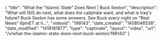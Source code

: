 {
    "title": "What the \"Islamic State\" Does Next | Buck Sexton",
    "description": "What will ISIS do next, what does the caliphate want, and what is Iraq's future? Buck Sexton has some answers. See Buck every night on \"Real News\" 6pmET at h...",
    "videoid": "198143",
    "date_created": "1408046538",
    "date_modified": "1418181877",
    "type": "captivate",
    "layout": "video",
    "url": "\/v\/what-the-islamic-state-does-next-buck-sexton\/198143"
}